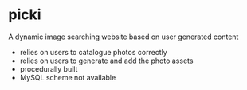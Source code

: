 picki
=====

A dynamic image searching website based on user generated content

- relies on users to catalogue photos correctly
- relies on users to generate and add the photo assets
- procedurally built
- MySQL scheme not available
